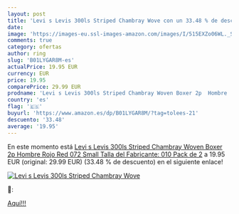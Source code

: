 ```yaml
---
layout: post
title: 'Levi s Levis 300ls Striped Chambray Wove con un 33.48 % de descuento'
date: 
image: 'https://images-eu.ssl-images-amazon.com/images/I/515EXZo06WL._SL200_.jpg'
comments: true
category: ofertas
author: ring
slug: 'B01LYGAR8M-es'
actualPrice: 19.95 EUR
currency: EUR
price: 19.95
comparePrice: 29.99 EUR
prodname: 'Levi s Levis 300ls Striped Chambray Woven Boxer 2p  Hombre  Rojo  Red 072   Small  Talla del Fabricante: 010   Pack de 2'
country: 'es'
flag: '🇪🇸'
buyurl: 'https://www.amazon.es/dp/B01LYGAR8M/?tag=tolees-21'
descuento: '33.48'
average: '19.95'
---
```


En este momento está [Levi s Levis 300ls Striped Chambray Woven Boxer 2p  Hombre  Rojo  Red 072   Small  Talla del Fabricante: 010   Pack de 2](https://www.amazon.es/dp/B01LYGAR8M/?tag=tolees-21) a 19.95 EUR (original: 29.99 EUR) (33.48 %  de descuento) en el siguiente enlace!

[![Levi s Levis 300ls Striped Chambray Wove](https://images-eu.ssl-images-amazon.com/images/I/515EXZo06WL._SL200_.jpg)](https://www.amazon.es/dp/B01LYGAR8M/?tag=tolees-21)

🔎:


[Aquí!!!](https://www.amazon.es/dp/B01LYGAR8M/?tag=tolees-21)
